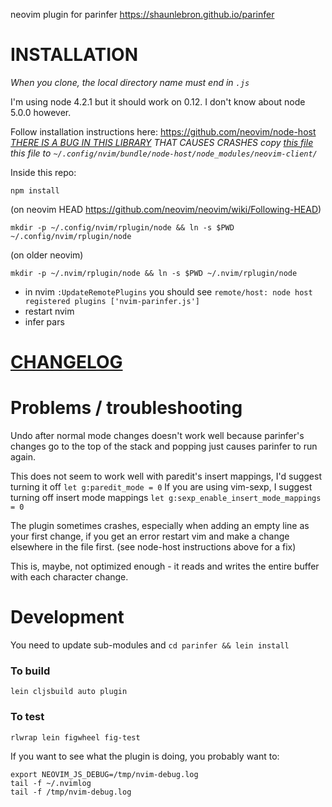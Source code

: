 neovim plugin for parinfer
https://shaunlebron.github.io/parinfer

# INSTALLATION

*When you clone, the local directory name must end in `.js`*

I'm using node 4.2.1 but it should work on 0.12. I don't know about node 5.0.0 however.

Follow installation instructions here: https://github.com/neovim/node-host
*[THERE IS A BUG IN THIS LIBRARY](https://github.com/neovim/node-client/issues/8) THAT CAUSES CRASHES*
*copy [this file](https://github.com/snoe/node-client/blob/master/index.js) this file to `~/.config/nvim/bundle/node-host/node_modules/neovim-client/`*

Inside this repo:

`npm install`

(on neovim HEAD https://github.com/neovim/neovim/wiki/Following-HEAD)

`mkdir -p ~/.config/nvim/rplugin/node && ln -s $PWD ~/.config/nvim/rplugin/node`

(on older neovim)

`mkdir -p ~/.nvim/rplugin/node && ln -s $PWD ~/.nvim/rplugin/node`

- in nvim `:UpdateRemotePlugins` you should see `remote/host: node host registered plugins ['nvim-parinfer.js']` 
- restart nvim
- infer pars

# [CHANGELOG](CHANGES.md)

# Problems / troubleshooting

Undo after normal mode changes doesn't work well because parinfer's changes go to the top of the stack and popping just causes parinfer to run again.

This does not seem to work well with paredit's insert mappings, I'd suggest turning it off `let g:paredit_mode = 0`
If you are using vim-sexp, I suggest turning off insert mode mappings `let g:sexp_enable_insert_mode_mappings = 0`

The plugin sometimes crashes, especially when adding an empty line as your first change, if you get an error restart vim and make a change elsewhere in the file first. (see node-host instructions above for a fix)

This is, maybe, not optimized enough - it reads and writes the entire buffer with each character change.

# Development

You need to update sub-modules and
`cd parinfer && lein install`

###  To build
`lein cljsbuild auto plugin`

### To test
`rlwrap lein figwheel fig-test`

If you want to see what the plugin is doing, you probably want to:
```
export NEOVIM_JS_DEBUG=/tmp/nvim-debug.log
tail -f ~/.nvimlog
tail -f /tmp/nvim-debug.log
```
